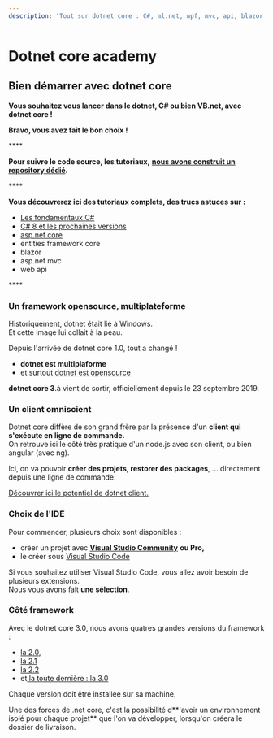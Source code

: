 ```yaml
---
description: 'Tout sur dotnet core : C#, ml.net, wpf, mvc, api, blazor'
---
```


# Dotnet core academy

## Bien démarrer avec dotnet core

**Vous souhaitez vous lancer dans le dotnet, C\# ou bien VB.net, avec dotnet core !**

**Bravo, vous avez fait le bon choix !**

\*\*\*\*

**Pour suivre le code source, les tutoriaux,** [**nous avons construit un repository dédié**](https://github.com/evan-boissonnot/discover-dotnet-core)**.**

\*\*\*\*

**Vous découvrerez ici des tutoriaux complets, des trucs astuces sur :**

* [Les fondamentaux C\#](https://www.dotnetcore-academy.net/learn/les-fondamentaux/prerequis-csharp)
* [C\# 8 et les prochaines versions](https://www.dotnetcore-academy.net/learn/c-8-les-nouveautes)
* [asp.net core](https://www.dotnetcore-academy.net/learn/asp.net-core)
* entities framework core
* blazor
* asp.net mvc
* web api

\*\*\*\*

### Un framework opensource, multiplateforme

Historiquement, dotnet était lié à Windows.  
Et cette image lui collait à la peau.

Depuis l'arrivée de dotnet core 1.0, tout a changé !

* **dotnet est multiplaforme**
* et surtout [dotnet est opensource](https://github.com/dotnet)

**dotnet core 3**.à vient de sortir, officiellement depuis le 23 septembre 2019.

### Un client omniscient

Dotnet core diffère de son grand frère par la présence d'un **client qui s'exécute en ligne de commande.**  
On retrouve ici le côté très pratique d'un node.js avec son client, ou bien angular \(avec ng\).

Ici, on va pouvoir **créer des projets, restorer des packages**, ... directement depuis une ligne de commande.

[Découvrer ici le potentiel de dotnet client.](https://www.dotnetcore-academy.net/learn/decouvrir-dotnet-client)

### Choix de l'IDE

Pour commencer, plusieurs choix sont disponibles : 

* créer un projet avec [**Visual Studio Community**](https://visualstudio.microsoft.com/fr/vs/community/) **ou Pro,** 
* le créer sous [Visual Studio Code](https://code.visualstudio.com/)

Si vous souhaitez utiliser Visual Studio Code, vous allez avoir besoin de plusieurs extensions.  
Nous vous avons fait **une sélection**.

### Côté framework

Avec le dotnet core 3.0, nous avons quatres grandes versions du framework : 

* [la 2.0](https://dotnet.microsoft.com/download/dotnet-core/2.0),
* [la 2.1](https://dotnet.microsoft.com/download/dotnet-core/2.1)
* [la 2.2](https://dotnet.microsoft.com/download/dotnet-core/2.2)
* et[ la toute dernière : la 3.0](https://dotnet.microsoft.com/download/dotnet-core/3.0)

Chaque version doit être installée sur sa machine.

Une des forces de .net core, c'est la possibilité d**'avoir un environnement isolé pour chaque projet** que l'on va développer, lorsqu'on créera le dossier de livraison.

